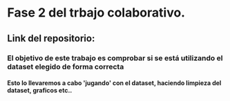 # Fase 2 del trbajo colaborativo.
## Link del repositorio:
### El objetivo de este trabajo es comprobar si se está utilizando el dataset elegido de forma correcta 
#### Esto lo llevaremos a cabo 'jugando' con el dataset, haciendo limpieza del dataset, graficos etc..
